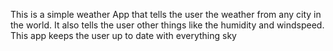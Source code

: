 This is a simple weather App that tells the user the weather from any city in the world. It also tells the user other things like the humidity and windspeed. This app keeps the user up to date with everything sky
